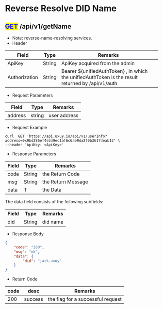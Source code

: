 # Reverse Resolve DID Name

## <mark style="color:blue;">GET</mark> /api/v1/getName

* Note:  reverse-name-resolving services.&#x20;
* Header

| Field         | Type   | Remarks                                                                                           |
| ------------- | ------ | ------------------------------------------------------------------------------------------------- |
| ApiKey        | String | ApiKey acquired from the admin                                                                    |
| Authorization | String | Bearer ${unifiedAuthToken} , in which the unifiedAuthToken is the result returned by /api/v1/auth |

* Request Parameters

| Field   | Type   | Remarks      |
| ------- | ------ | ------------ |
| address | string | user address |

* Request Example

```shell
curl  GET 'https://api.uxuy.io/api/v1/userInfo?address=0x9bd286ef4e3d9ec1af6c6ae9da2f0b3617deab13' \
--header 'ApiKey: <ApiKey>'
```

* Response Parameters

| Field | Type   | Remarks            |
| ----- | ------ | ------------------ |
| code  | String | the Return Code    |
| msg   | String | the Return Message |
| data  | T      | the Data           |

The data field consists of the following subfields:

| Field | Type   | Remarks  |
| ----- | ------ | -------- |
| did   | String | did name |

* Response Body

```json
{
    "code": "200",
    "msg": "ok",
    "data": {
        "did": "jack.uxuy"
    }
}
```

* Return Code

| code | desc    | Remarks                           |
| ---- | ------- | --------------------------------- |
| 200  | success | the flag for a successful request |
